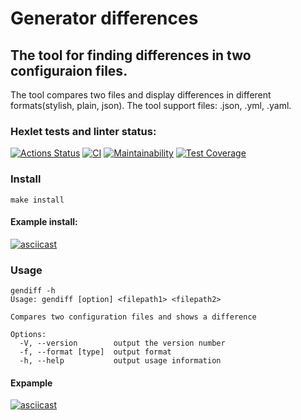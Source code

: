 # Generator differences
## The tool for finding differences in two configuraion files.
The tool compares two files and display differences in different formats(stylish, plain, json). The tool support files: .json, .yml, .yaml.

### Hexlet tests and linter status:
[![Actions Status](https://github.com/alexeylozenko/backend-project-lvl2/workflows/hexlet-check/badge.svg)](https://github.com/alexeylozenko/backend-project-lvl2/actions)
[![CI](https://github.com/alexeylozenko/backend-project-lvl2/actions/workflows/node.js.yml/badge.svg)](https://github.com/alexeylozenko/backend-project-lvl2/actions/workflows/node.js.yml)
[![Maintainability](https://api.codeclimate.com/v1/badges/66893661e8c6ac820e07/maintainability)](https://codeclimate.com/github/alexeylozenko/backend-project2/maintainability)
[![Test Coverage](https://api.codeclimate.com/v1/badges/66893661e8c6ac820e07/test_coverage)](https://codeclimate.com/github/alexeylozenko/backend-project2/test_coverage)

### Install
```console
make install
```
#### Example install:
[![asciicast](https://asciinema.org/a/428233.svg)](https://asciinema.org/a/428233)
### Usage
```console
gendiff -h
Usage: gendiff [option] <filepath1> <filepath2>

Compares two configuration files and shows a difference

Options:
  -V, --version        output the version number
  -f, --format [type]  output format
  -h, --help           output usage information
```
#### Expample
[![asciicast](https://asciinema.org/a/428238.svg)](https://asciinema.org/a/428238)
